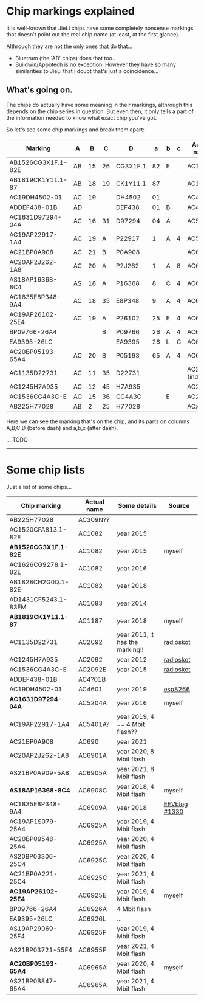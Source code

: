 # Chip markings explained

It is well-known that JieLi chips have some completely nonsense markings that
doesn't point out the real chip name (at least, at the first glance).

Althrough they are not the only ones that do that...

- Bluetrum (the 'AB' chips) does that too..
- Buildwin/Appotech is no exception. However they have so many similarities to JieLi that i doubt that's just a coincidence...

## What's going on.

The chips do actually have some meaning in their markings, althrough this depends on the chip series in question.
But even then, it only tells a part of the information needed to know what exact chip you've got.

So let's see some chip markings and break them apart:

| Marking             | A  | B  | C  | D        | a  | b | c | Actual name      |
|---------------------|----|----|----|----------|----|---|---|------------------|
| AB1526CG3X1F.1-82E  | AB | 15 | 26 | CG3X1F.1 | 82 | E |   | AC1082E          |
| AB1819CK1Y11.1-87   | AB | 18 | 19 | CK1Y11.1 | 87 |   |   | AC1187           |
| AC19DH4502-01       | AC | 19 |    | DH4502   | 01 |   |   | AC4601           |
| ADDEF438-01B        | AD |    |    | DEF438   | 01 | B |   | AC4x01B          |
| AC1631D97294-04A    | AC | 16 | 31 | D97294   | 04 | A |   | AC5204A          |
| AC19AP22917-1A4     | AC | 19 | A  | P22917   | 1  | A | 4 | AC5x01A          |
| AC21BP0A908         | AC | 21 | B  | P0A908   |    |   |   | AC690N           |
| AC20AP2J262-1A8     | AC | 20 | A  | P2J262   | 1  | A | 8 | AC6901A          |
| AS18AP16368-8C4     | AS | 18 | A  | P16368   | 8  | C | 4 | AC6908C          |
| AC1835E8P348-9A4    | AC | 18 | 35 | E8P348   | 9  | A | 4 | AC6909A          |
| AC19AP26102-25E4    | AC | 19 | A  | P26102   | 25 | E | 4 | AC6925E          |
| BP09766-26A4        |    |    | B  | P09766   | 26 | A | 4 | AC6926A          |
| EA9395-26LC         |    |    |    | EA9395   | 26 | L | C | AC6926L          |
| AC20BP05193-65A4    | AC | 20 | B  | P05193   | 65 | A | 4 | AC6965A          |
| AC1135D22731        | AC | 11 | 35 | D22731   |    |   |   | AC2092 (indeed!) |
| AC1245H7A935        | AC | 12 | 45 | H7A935   |    |   |   | AC2092           |
| AC1536CG4A3C-E      | AC | 15 | 36 | CG4A3C   |    | E |   | AC2092E          |
| AB225H77028         | AB | 2  | 25 | H77028   |    |   |   | ACx09N           |

Here we can see the marking that's on the chip, and its parts on columns A,B,C,D (before dash) and a,b,c (after dash).

... TODO

----------------------------------------------------------------------------

# Some chip lists

Just a list of some chips...

| Chip marking            | Actual name  | Some details                   | Source |
|-------------------------|--------------|--------------------------------|--------|
| AB225H77028             | AC309N??     |                                |        |
| AC1520CFA813.1-82E      | AC1082       | year 2015                      |        |
| **AB1526CG3X1F.1-82E**  | AC1082       | year 2015                      | myself |
| AC1626CG9278.1-82E      | AC1082       | year 2016                      |        |
| AB1828CH2G0Q.1-82E      | AC1082       | year 2018                      |        |
| AD1431CF5243.1-83EM     | AC1083       | year 2014                      |        |
| **AB1819CK1Y11.1-87**   | AC1187       | year 2018                      | myself |
| AC1135D22731            | AC2092       | year 2011, it has the marking!!| [radioskot](https://cxemi.ru/forum/11-14227-412259-16-1553886662) |
| AC1245H7A935            | AC2092       | year 2012                      | [radioskot](https://cxemi.ru/forum/11-14227-396258-16-1539715165) |
| AC1536CG4A3C-E          | AC2092E      | year 2015                      | [radioskot](https://cxemi.ru/forum/11-14227-412259-16-1553886662) |
| ADDEF438-01B            | AC4?01B      |                                |        |
| AC19DH4502-01           | AC4601       | year 2019                      | [esp8266](https://esp8266.ru/forum/threads/jl-soc.5500/post-88589) |
| **AC1631D97294-04A**    | AC5204A      | year 2016                      | myself |
| AC19AP22917-1A4         | AC5401A?     | year 2019, 4 == 4 Mbit flash?? |        |
| AC21BP0A908             | AC690        | year 2021                      |        |
| AC20AP2J262-1A8         | AC6901A      | year 2020, 8 Mbit flash        |        |
| AS21BP0A909-5A8         | AC6905A      | year 2021, 8 Mbit flash        |        |
| **AS18AP16368-8C4**     | AC6908C      | year 2018, 4 Mbit flash        | myself |
| AC1835E8P348-9A4        | AC6909A      | year 2018                      | [EEVblog #1330](https://youtu.be/gj70jpdVMPY?t=702) |
| AC19AP1S079-25A4        | AC6925A      | year 2019, 4 Mbit flash        |        |
| AC20BP09548-25A4        | AC6925A      | year 2020, 4 Mbit flash        |        |
| AS20BP03306-25C4        | AC6925C      | year 2020, 4 Mbit flash        |        |
| AC21BP0A221-25C4        | AC6925C      | year 2021, 4 Mbit flash        |        |
| **AC19AP26102-25E4**    | AC6925E      | year 2019, 4 Mbit flash        | myself |
| BP09766-26A4            | AC6926A      | 4 Mbit flash                   |        |
| EA9395-26LC             | AC6926L      | ...                            |        |
| AS19AP29069-25F4        | AC6925F      | year 2019, 4 Mbit flash        |        |
| AS21BP03721-55F4        | AC6955F      | year 2021, 4 Mbit flash        |        |
| **AC20BP05193-65A4**    | AC6965A      | year 2020, 4 Mbit flash        | myself |
| AS21BP0B847-65A4        | AC6965A      | year 2021, 4 Mbit flash        |        |
